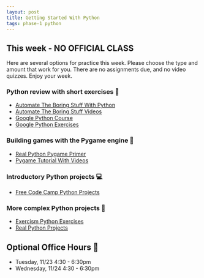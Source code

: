 ```yaml
---
layout: post
title: Getting Started With Python
tags: phase-1 python
---
```


## This week - NO OFFICIAL CLASS
Here are several options for practice this week. Please choose the type and amount that work for you. There are no assignments due, and no video quizzes. Enjoy your week.

### Python review with short exercises 🐍
- [Automate The Boring Stuff With Python](https://automatetheboringstuff.com/#toc)  
- [Automate The Boring Stuff Videos](https://www.youtube.com/playlist?app=desktop&list=PL0-84-yl1fUnRuXGFe_F7qSH1LEnn9LkW)  
- [Google Python Course](https://developers.google.com/edu/python/introduction)
- [Google Python Exercises](https://developers.google.com/edu/python/set-up#download-google-python-exercises)  

### Building games with the Pygame engine 👾
- [Real Python Pygame Primer](https://realpython.com/pygame-a-primer/)
- [Pygame Tutorial With Videos](https://pythonprogramming.net/pygame-python-3-part-1-intro/)  

### Introductory Python projects 💻
- [Free Code Camp Python Projects](https://www.freecodecamp.org/news/python-projects-for-beginners/#mad-libs-python-project)  

### More complex Python projects 🤖
- [Exercism Python Exercises](https://exercism.org/tracks/python/exercises)  
- [Real Python Projects](https://realpython.com/tutorials/projects/)  

## Optional Office Hours 🏢 
- Tuesday, 11/23 4:30 - 6:30pm  
- Wednesday, 11/24 4:30 - 6:30pm  

 